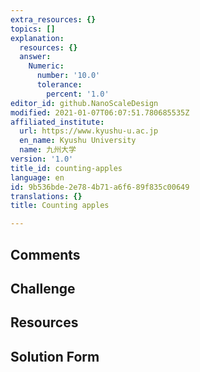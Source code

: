 ```yaml
---
extra_resources: {}
topics: []
explanation:
  resources: {}
  answer:
    Numeric:
      number: '10.0'
      tolerance:
        percent: '1.0'
editor_id: github.NanoScaleDesign
modified: 2021-01-07T06:07:51.780685535Z
affiliated_institute:
  url: https://www.kyushu-u.ac.jp
  en_name: Kyushu University
  name: 九州大学
version: '1.0'
title_id: counting-apples
language: en
id: 9b536bde-2e78-4b71-a6f6-89f835c00649
translations: {}
title: Counting apples

---
```


## Comments



## Challenge



## Resources



## Solution Form



